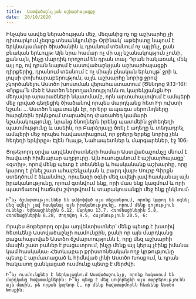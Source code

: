 ```yaml
---
title:  Աստվածաշնչյան աշխարհայացքը
date:  20/10/2020
---
```


Ինչպես ասվեց ներածության մեջ, մեզանից ոչ ոք աշխարհը չի դիտարկում չեզոք տեսանկյունից։ Օրինակ՝ աթեիստը նայում է երկնակամարի ծիածանին և դրանում տեսնում ոչ այլ ինչ, քան բնական երևույթ։ Այն նրա համար ոչ մի այլ նշանակություն չունի, քան այն, ինչը մարդիկ որոշում են դրան տալ։ Դրան հակառակ, մեկ այլ ոք, ով դրան նայում է աստվածաշնչյան աշխարհայացքի դիրքերից, դրանում տեսնում է ոչ միայն բնական երևույթ՝ ջրի և լույսի փոխհարաբերություն, այլև աշխարհը նորից ջրով չկործանելու Աստծո խոստման վերահաստատում (Ծննդոց 9.13–16): «Որքա՜ն մեծ է Աստծո ներողամտությունն ու կարեկցանքն Իր մեղավոր արարածների նկատմամբ, որն արտահայտվում է ամպերի մեջ դրված գեղեցիկ ծիածանով որպես մարդկանց հետ Իր ուխտի նշան։ … Աստծո նպատակն էր, որ երբ ապագա սերունդները հարցնեին երկնքում տարածվող փառահեղ կամարի նշանակությունը, նրանց ծնողներն իրենց պատմեին ջրհեղեղի պատմությունը և ասեին, որ Բարձրյալը ծռել է աղեղը և տեղադրել ամպերի մեջ որպես հավաստիացում, որ ջրերը երբեք նորից չեն հեղեղի երկիրը»։ Էլեն Ուայթ, Նահապետներ և մարգարեներ, էջ 106։

Յոթերորդ օրվա ադվենտիստների համար Աստվածաշունչը մնում է հավատի հիմնարար աղբյուրը։ Այն ուսուցանում է աշխարհայացք՝ «զտիչ», որով մենք պետք է տեսնենք և հասկանանք աշխարհը, որը կարող է լինել շատ ահաբեկչական և բարդ վայր։ Սուրբ Գիրքն ստեղծում է ձևանմուշ, որպեսզի օգնի մեզ ավելի լավ հասկանալ այն իրականությունը, որում գտնվում ենք, որի մաս ենք կազմում և որի պատճառով հաճախ շփոթվում և տարակուսանքի մեջ ենք ընկնում։

`Ի՞նչ ճշմարտություններ են ամփոփված այս տեքստերում, որոնք կարող են օգնել մեզ ավելի լավ հասկանալ այն իրականությունը, որում մենք գոյություն ունենք։ Եփեսացիներին 6.12, Մարկոս 13.7, Հռոմեացիներին 5.8, Հռոմեացիներին 8.28, Ժողովող 9.5, Հայտնություն 20.5, 6:`

Որպես Յոթերորդ օրվա ադվենտիստներ՝ մենք պետք է խստիվ հետևենք Աստվածաշնչի ուսմունքին, քանի որ այն մարդկանց բացահայտված Աստծո ճշմարտությունն է, որը մեզ աշխարհի մասին շատ բաներ է բացատրում, ինչը մենք այլ կերպ չէինք իմանա կամ հասկանա։ Հետևաբար քրիստոնեական ողջ կրթությունը պետք է արմատացած և հիմնված լինի Աստծո Խոսքում, և դրան հակասող ցանկացած ուսմունք պետք է մերժվի։

`Ի՞նչ ուսմունքներ է ներկայացնում Աստվածաշունչը, որոնք հակասում են մարդկանց հավատամքներին։ Ի՞նչ պետք է մեզ սովորեցնի այս տարբերությունն այն մասին, թե որքան կարևոր է, որ մենք հավատարմորեն հետևենք Աստծո Խոսքին։`
